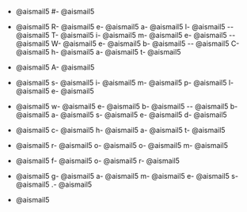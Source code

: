 - @aismail5
#- @aismail5
 - @aismail5
R- @aismail5
e- @aismail5
a- @aismail5
l- @aismail5
-- @aismail5
T- @aismail5
i- @aismail5
m- @aismail5
e- @aismail5
-- @aismail5
W- @aismail5
e- @aismail5
b- @aismail5
-- @aismail5
C- @aismail5
h- @aismail5
a- @aismail5
t- @aismail5

- @aismail5
A- @aismail5
 - @aismail5
s- @aismail5
i- @aismail5
m- @aismail5
p- @aismail5
l- @aismail5
e- @aismail5
 - @aismail5
w- @aismail5
e- @aismail5
b- @aismail5
-- @aismail5
b- @aismail5
a- @aismail5
s- @aismail5
e- @aismail5
d- @aismail5
 - @aismail5
c- @aismail5
h- @aismail5
a- @aismail5
t- @aismail5
 - @aismail5
r- @aismail5
o- @aismail5
o- @aismail5
m- @aismail5
 - @aismail5
f- @aismail5
o- @aismail5
r- @aismail5
 - @aismail5
g- @aismail5
a- @aismail5
m- @aismail5
e- @aismail5
s- @aismail5
.- @aismail5

- @aismail5
